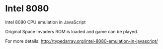 Intel 8080
=========

Intel 8080 CPU emulation in JavaScript

Original Space Invaders ROM is loaded and game can be played.

For more details: http://typedarray.org/intel-8080-emulation-in-javascript/


